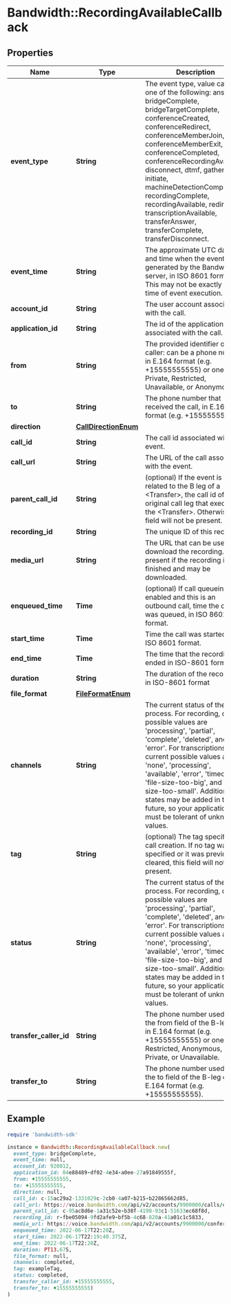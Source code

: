 # Bandwidth::RecordingAvailableCallback

## Properties

| Name | Type | Description | Notes |
| ---- | ---- | ----------- | ----- |
| **event_type** | **String** | The event type, value can be one of the following: answer, bridgeComplete, bridgeTargetComplete, conferenceCreated, conferenceRedirect, conferenceMemberJoin, conferenceMemberExit, conferenceCompleted, conferenceRecordingAvailable, disconnect, dtmf, gather, initiate, machineDetectionComplete, recordingComplete, recordingAvailable, redirect, transcriptionAvailable, transferAnswer, transferComplete, transferDisconnect. | [optional] |
| **event_time** | **String** | The approximate UTC date and time when the event was generated by the Bandwidth server, in ISO 8601 format. This may not be exactly the time of event execution. | [optional] |
| **account_id** | **String** | The user account associated with the call. | [optional] |
| **application_id** | **String** | The id of the application associated with the call. | [optional] |
| **from** | **String** | The provided identifier of the caller: can be a phone number in E.164 format (e.g. +15555555555) or one of Private, Restricted, Unavailable, or Anonymous. | [optional] |
| **to** | **String** | The phone number that received the call, in E.164 format (e.g. +15555555555). | [optional] |
| **direction** | [**CallDirectionEnum**](CallDirectionEnum.md) |  | [optional] |
| **call_id** | **String** | The call id associated with the event. | [optional] |
| **call_url** | **String** | The URL of the call associated with the event. | [optional] |
| **parent_call_id** | **String** | (optional) If the event is related to the B leg of a &lt;Transfer&gt;, the call id of the original call leg that executed the &lt;Transfer&gt;. Otherwise, this field will not be present. | [optional] |
| **recording_id** | **String** | The unique ID of this recording | [optional] |
| **media_url** | **String** | The URL that can be used to download the recording. Only present if the recording is finished and may be downloaded. | [optional] |
| **enqueued_time** | **Time** | (optional) If call queueing is enabled and this is an outbound call, time the call was queued, in ISO 8601 format. | [optional] |
| **start_time** | **Time** | Time the call was started, in ISO 8601 format. | [optional] |
| **end_time** | **Time** | The time that the recording ended in ISO-8601 format | [optional] |
| **duration** | **String** | The duration of the recording in ISO-8601 format | [optional] |
| **file_format** | [**FileFormatEnum**](FileFormatEnum.md) |  | [optional] |
| **channels** | **String** | The current status of the process. For recording, current possible values are &#39;processing&#39;, &#39;partial&#39;, &#39;complete&#39;, &#39;deleted&#39;, and &#39;error&#39;. For transcriptions, current possible values are &#39;none&#39;, &#39;processing&#39;, &#39;available&#39;, &#39;error&#39;, &#39;timeout&#39;, &#39;file-size-too-big&#39;, and &#39;file-size-too-small&#39;. Additional states may be added in the future, so your application must be tolerant of unknown values. | [optional] |
| **tag** | **String** | (optional) The tag specified on call creation. If no tag was specified or it was previously cleared, this field will not be present. | [optional] |
| **status** | **String** | The current status of the process. For recording, current possible values are &#39;processing&#39;, &#39;partial&#39;, &#39;complete&#39;, &#39;deleted&#39;, and &#39;error&#39;. For transcriptions, current possible values are &#39;none&#39;, &#39;processing&#39;, &#39;available&#39;, &#39;error&#39;, &#39;timeout&#39;, &#39;file-size-too-big&#39;, and &#39;file-size-too-small&#39;. Additional states may be added in the future, so your application must be tolerant of unknown values. | [optional] |
| **transfer_caller_id** | **String** | The phone number used as the from field of the B-leg call, in E.164 format (e.g. +15555555555) or one of Restricted, Anonymous, Private, or Unavailable. | [optional] |
| **transfer_to** | **String** | The phone number used as the to field of the B-leg call, in E.164 format (e.g. +15555555555). | [optional] |

## Example

```ruby
require 'bandwidth-sdk'

instance = Bandwidth::RecordingAvailableCallback.new(
  event_type: bridgeComplete,
  event_time: null,
  account_id: 920012,
  application_id: 04e88489-df02-4e34-a0ee-27a91849555f,
  from: +15555555555,
  to: +15555555555,
  direction: null,
  call_id: c-15ac29a2-1331029c-2cb0-4a07-b215-b22865662d85,
  call_url: https://voice.bandwidth.com/api/v2/accounts/9900000/calls/c-15ac29a2-1331029c-2cb0-4a07-b215-b22865662d85,
  parent_call_id: c-95ac8d6e-1a31c52e-b38f-4198-93c1-51633ec68f8d,
  recording_id: r-fbe05094-9fd2afe9-bf5b-4c68-820a-41a01c1c5833,
  media_url: https://voice.bandwidth.com/api/v2/accounts/9900000/conferences/conf-fe23a767-a75a5b77-20c5-4cca-b581-cbbf0776eca9/recordings/r-fbe05094-9fd2afe9-bf5b-4c68-820a-41a01c1c5833/media,
  enqueued_time: 2022-06-17T22:20Z,
  start_time: 2022-06-17T22:19:40.375Z,
  end_time: 2022-06-17T22:20Z,
  duration: PT13.67S,
  file_format: null,
  channels: completed,
  tag: exampleTag,
  status: completed,
  transfer_caller_id: +15555555555,
  transfer_to: +15555555555)
)
```


